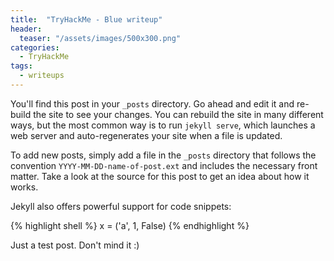 ```yaml
---
title:  "TryHackMe - Blue writeup"
header:
  teaser: "/assets/images/500x300.png"
categories: 
  - TryHackMe
tags:
  - writeups
---
```


You'll find this post in your `_posts` directory. Go ahead and edit it and re-build the site to see your changes. You can rebuild the site in many different ways, but the most common way is to run `jekyll serve`, which launches a web server and auto-regenerates your site when a file is updated.

To add new posts, simply add a file in the `_posts` directory that follows the convention `YYYY-MM-DD-name-of-post.ext` and includes the necessary front matter. Take a look at the source for this post to get an idea about how it works.

Jekyll also offers powerful support for code snippets:

{% highlight shell %}
x = ('a', 1, False)
{% endhighlight %}

Just a test post. Don't mind it :)
